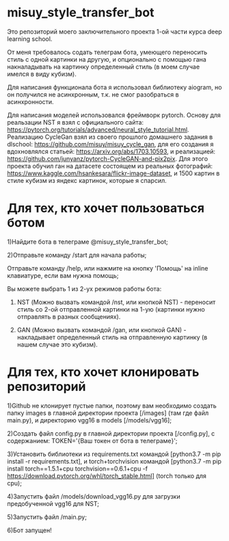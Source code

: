 # misuy_style_transfer_bot
Это репозиторий моего заключительного проекта 1-ой части курса deep learning school.

От меня требовалось содать телеграм бота, умеющего переносить стиль с одной картинки на другую, и опционально с помощью гана накналадывать на картинку определенный стиль (в моем случае имелся в виду кубизм).

Для написания функционала бота я использовал библиотеку aiogram, но он получился не асинхронным, т.к. не смог разобраться в асинхронности.

Для написания моделей использовался фреймворк pytorch. Основу для реальзации NST я взял с официального сайта: https://pytorch.org/tutorials/advanced/neural_style_tutorial.html. Реализацию CycleGan взял из своего прошлого домашнего задания в dlschool: https://github.com/misuy/misuy_cycle_gan, для его создания я вдохновлялся статьей: https://arxiv.org/abs/1703.10593, и реализацией: https://github.com/junyanz/pytorch-CycleGAN-and-pix2pix. Для этого проекта обучил ган на датасете состоящем из реальных фотографий: https://www.kaggle.com/hsankesara/flickr-image-dataset, и 1500 картин в стиле кубизм из яндекс картинок, которые я спарсил.

# Для тех, кто хочет пользоваться ботом
1)Найдите бота в телеграме @misuy_style_transfer_bot;

2)Отправьте команду /start для начала работы;

Отправьте команду /help, или нажмите на кнопку 'Помощь' на inline клавиатуре, если вам нужна помощь;

Вы можете выбрать 1 из 2-ух режимов работы бота:

1. NST (Можно вызвать командой /nst, или кнопкой NST) - переносит стиль со 2-ой отправленной картинки на 1-ую (картинки нужно отправлять в разных сообщениях).

2. GAN (Можно вызвать командой /gan, или кнопкой GAN) - накладывает определенный стиль на отправленную картинку (в нашем случае это кубизм).

# Для тех, кто хочет клонировать репозиторий
1)Github не клонирует пустые папки, поэтому вам необходимо создать папку images в главной директории проекта [/images] (там где файл main.py), и директорию vgg16 в models [/models/vgg16];

2)Создать файл сonfig.py в главной директории проекта [/config.py], с содержанием: TOKEN='{Ваш токен от бота в телеграме}';

3)Установить библиотеки из requirements.txt командой [python3.7 -m pip install -r requirements.txt], и torch+torchvision командой [python3.7 -m pip install torch==1.5.1+cpu torchvision==0.6.1+cpu -f https://download.pytorch.org/whl/torch_stable.html] (torch только для сpu);

4)Запустить файл /models/download_vgg16.py для загрузки предобученной vgg16 для NST;

5)Запустить файл /main.py;

6)Бот запущен!
